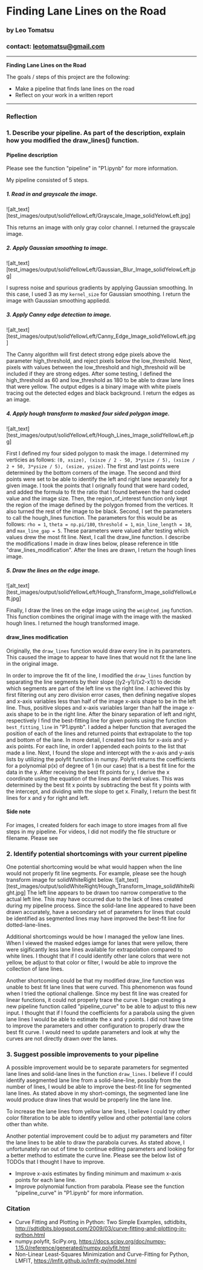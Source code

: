 # **Finding Lane Lines on the Road** 

### by Leo Tomatsu
### contact: leotomatsu@gmail.com

---

**Finding Lane Lines on the Road**

The goals / steps of this project are the following:
* Make a pipeline that finds lane lines on the road
* Reflect on your work in a written report

---

### Reflection

### 1. Describe your pipeline. As part of the description, explain how you modified the draw_lines() function.

#### Pipeline description
Please see the function "pipeline" in "P1.ipynb" for more information.

My pipeline consisted of 5 steps.

##### 1. Read in and grayscale the image.
![alt_text][test_images/output/solidYellowLeft/Grayscale_Image_solidYelowLeft.jpg]

This returns an image with only gray color channel. I returned the grayscale image.
##### 2. Apply Gaussian smoothing to image.
![alt_text][test_images/output/solidYellowLeft/Gaussian_Blur_Image_solidYelowLeft.jpg]

I supress noise and spurious gradients by applying Gaussian smoothing. In this case, I used 3 as my `kernel_size` for Gaussian smoothing. I return the image with Gaussian smoothing appliedd.
##### 3. Apply Canny edge detection to image.
![alt_text][test_images/output/solidYellowLeft/Canny_Edge_Image_solidYellowLeft.jpg]

The Canny algorithm will first detect strong edge pixels above the parameter high_threshold, and reject pixels below the low_threshold. Next, pixels with values between the low_threshold and high_threshold will be included if they are strong edges. After some testing, I defined the high_threshold as 60 and low_threshold as 180 to be able to draw lane lines that were yellow. The output edges is a binary image with white pixels tracing out the detected edges and black background. I return the edges as an image.
##### 4. Apply hough transform to masked four sided polygon image.
![alt_text][test_images/output/solidYellowLeft/Hough_Lines_Image_solidYellowLeft.jpg]

First I defined my four sided polygon to mask the image. I determined my verticies as follows: `(0, xsize), (xisze / 2 - 50, 3*ysize / 5), (xsize / 2 + 50, 3*ysize / 5), (xsize, ysize)`. The first and last points were determined by the bottom corners of the image. The second and third points were set to be able to identify the left and right lane separately for a given image. I took the points that I orignally found that were hard coded, and added the formula to fit the ratio that I found between the hard coded value and the image size. Then, the region_of_interest function only kept the region of the image defined by the polygon fromed from the vertices. It also turned the rest of the image to be black.
Second, I set the parameters to call the hough_lines function. The parameters for this would be as follows: `rho = 1`, `theta = np.pi/180`, `threshold = 1`, `min_line_length = 10`, and `max_line_gap = 5`. These parameters were valued after testing which values drew the most fit line. Next, I call the draw_line function. I describe the modifications I made in draw lines below, please reference in title "draw_lines_modification". After the lines are drawn, I return the hough lines image.
##### 5. Draw the lines on the edge image.
![alt_text][test_images/output/solidYellowLeft/Hough_Transform_Image_solidYellowLeft.jpg]

Finally, I draw the lines on the edge image using the `weighted_img` function. This function combines the original image with the image with the masked hough lines. I returned the hough transformed image.

#### draw_lines modification
Originally, the `draw_lines` function would draw every line in its parameters. This caused
the image to appear to have lines that would not fit the lane line in the original
image.

In order to improve the fit of the line, I modified the `draw_lines` function by separating the line segments by their slope ((y2-y1)/(x2-x1)) to decide which segments are part of the left line vs the right line. I achieved this by first filtering out any zero division error cases, then defining negative slopes and x-axis variables less than half of the image x-axis shape to be in the left line. Thus, positive slopes and x-axis variables larger than half the image x-axis shape to be in the right line. After the binary separation of left and right, respectively I find the best-fitting line for given points using the function `best_fitting_line` in "P1.ipynb". I added a helper function that averaged the position of each of the lines and returned points that extrapolate to the top and bottom of the lane. In more detail, I created two lists for x-axis and y-axis points. For each line, in order I appended each points to the list that made a line. Next, I found the slope and intercept with the x-axis and y-axis lists by utilizing the polyfit function in numpy. Polyfit returns the coefficients for a polynomial p(x) of degree of 1 (in our case) that is a best fit line for the data in the y. After receiving the best fit points for y, I derive the x coordinate using the equation of the lines and derived values. This was determined by the best fit x points by subtracting the best fit y points with the intercept, and dividing with the slope to get x. Finally, I return the best fit lines for x and y for right and left.

#### Side note
For images, I created folders for each image to store images from all five steps in my pipeline.
For videos, I did not modify the file structure or filename. Please see 

### 2. Identify potential shortcomings with your current pipeline

One potential shortcoming would be what would happen when the line would not properly fit line segments. For example, please see the hough transform image for solidWhiteRight below.
![alt_text][test_images/output/solidWhiteRight/Hough_Transform_Image_solidWhiteRight.jpg]
The left line appears to be drawn too narrow comperative to the actual left line. This may have occurred due to the lack of lines created during my pipeline process. Since the solid-lane line appeared to have been drawn accurately, have a secondary set of parameters for lines that could be identified as segmented lines may have improved the best-fit line for dotted-lane-lines.

Additional shortcomings would be how I managed the yellow lane lines. When I viewed the masked edges iamge for lanes that were yellow, there were sigificantly less lane lines available for extrapolation compared to white lines. I thought that if I could identify other lane colors that were not yellow, be adjust to that color or filter, I would be able to improve the collection of lane lines.

Another shortcoming could be that my modified draw_line function was unable to best fit lane lines that were curved. This phenomenon was found when I tried the optional challenge. Since my best fit line was created for linear functions, it could not properly trace the curve. I began creating a new pipeline function called "pipeline_curve" to be able to adjust to this new input. I thought that if I found the coefficients for a parabola using the given lane lines I would be able to estimate the x and y points. I did not have time to improve the parameters and other configuration to properly draw the best fit curve. I would need to update parameters and look at why the curves are not directly drawn over the lanes.


### 3. Suggest possible improvements to your pipeline

A possible improvement would be to separate parameters for segmented lane lines and solid-lane lines in the function `draw_lines`. I believe if I could identify asegmented lane line from a solid-lane-line, possibly from the number of lines, I would be able to improve the best-fit line for segmented lane lines. As stated above in my short-comings, the segmented lane line would produce draw lines that would be properly line the lane line.

To increase the lane lines from yellow lane lines, I believe I could try other color filteration to be able to identify yellow and other potential lane colors other than white.

Another potential improvement could be to adjust my parameters and filter the lane lines to be able to draw the parabola curves. As stated above, I unfortunately ran out of time to continue editing parameters and looking for a better method to estimate the curve line. Please see the below list of TODOs that I thought I have to improve.
+ Improve x-axis estimates by finding minimum and maximum x-axis points for each lane line.
+ Improve polynomial function from parabola.
Please see the function "pipeline_curve" in "P1.ipynb" for more information.

### Citation
+ Curve Fitting and Plotting in Python: Two Simple Examples, sdtidbits, http://sdtidbits.blogspot.com/2009/03/curve-fitting-and-plotting-in-python.html
+ numpy.polyfit, SciPy.org, https://docs.scipy.org/doc/numpy-1.15.0/reference/generated/numpy.polyfit.html
+ Non-Linear Least-Squares Minimization and Curve-Fitting for Python, LMFIT, https://lmfit.github.io/lmfit-py/model.html